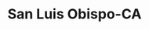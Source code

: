 ---
title: San Luis Obispo-CA
slug: san-luis-obispo-ca
f_state:
- cms/state/california.md
f_locations:
- cms/payday-loan/advance-payday-3399.md
- cms/payday-loan/advance-payday-3400.md
- cms/payday-loan/advance-payday-3401.md
- cms/payday-loan/check-into-cash-12949.md
- cms/payday-loan/check-into-cash-of-california-13324.md
updated-on: '2024-05-30T13:41:28.615Z'
created-on: '2024-05-30T13:41:28.615Z'
published-on: '2024-05-30T13:54:32.469Z'
f_city: San Luis Obispo
layout: '[city].html'
tags: city
---